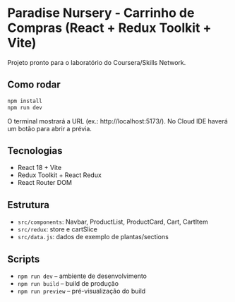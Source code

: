 # Paradise Nursery - Carrinho de Compras (React + Redux Toolkit + Vite)

Projeto pronto para o laboratório do Coursera/Skills Network.

## Como rodar

```bash
npm install
npm run dev
```

O terminal mostrará a URL (ex.: http://localhost:5173/). No Cloud IDE haverá um botão para abrir a prévia.

## Tecnologias
- React 18 + Vite
- Redux Toolkit + React Redux
- React Router DOM

## Estrutura
- `src/components`: Navbar, ProductList, ProductCard, Cart, CartItem
- `src/redux`: store e cartSlice
- `src/data.js`: dados de exemplo de plantas/sections

## Scripts
- `npm run dev` – ambiente de desenvolvimento
- `npm run build` – build de produção
- `npm run preview` – pré-visualização do build
